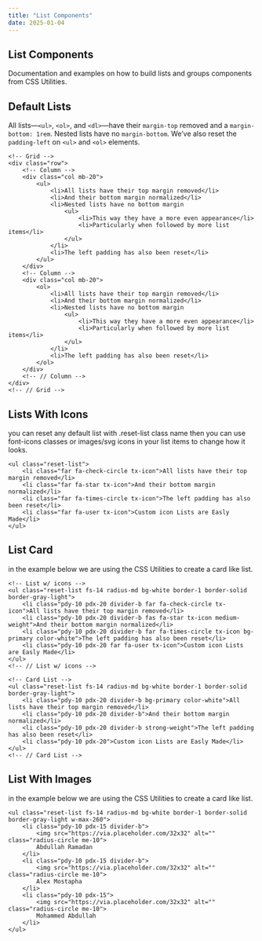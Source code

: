 ```yaml
---
title: "List Components"
date: 2025-01-04
---
```


## List Components

Documentation and examples on how to build lists and groups components from CSS Utilities.

## Default Lists

All lists—`<ul>`, `<ol>`, and `<dl>`—have their `margin-top` removed and a `margin-bottom: 1rem`. Nested lists have no `margin-bottom`. We’ve also reset the `padding-left` on `<ul>` and `<ol>` elements.

```
<!-- Grid -->
<div class="row">
    <!-- Column -->
    <div class="col mb-20">
        <ul>
            <li>All lists have their top margin removed</li>
            <li>And their bottom margin normalized</li>
            <li>Nested lists have no bottom margin
                <ul>
                    <li>This way they have a more even appearance</li>
                    <li>Particularly when followed by more list items</li>
                </ul>
            </li>
            <li>The left padding has also been reset</li>
        </ul>
    </div>
    <!-- Column -->
    <div class="col mb-20">
        <ol>
            <li>All lists have their top margin removed</li>
            <li>And their bottom margin normalized</li>
            <li>Nested lists have no bottom margin
                <ul>
                    <li>This way they have a more even appearance</li>
                    <li>Particularly when followed by more list items</li>
                </ul>
            </li>
            <li>The left padding has also been reset</li>
        </ol>
    </div>
    <!-- // Column -->
</div>
<!-- // Grid -->
```

## Lists With Icons

you can reset any default list with .reset-list class name then you can use font-icons classes or images/svg icons in your list items to change how it looks.

```
<ul class="reset-list">
    <li class="far fa-check-circle tx-icon">All lists have their top margin removed</li>
    <li class="far fa-star tx-icon">And their bottom margin normalized</li>
    <li class="far fa-times-circle tx-icon">The left padding has also been reset</li>
    <li class="far fa-user tx-icon">Custom icon Lists are Easly Made</li>
</ul>
```

## List Card

in the example below we are using the CSS Utilities to create a card like list.

```
<!-- List w/ icons -->
<ul class="reset-list fs-14 radius-md bg-white border-1 border-solid border-gray-light">
    <li class="pdy-10 pdx-20 divider-b far fa-check-circle tx-icon">All lists have their top margin removed</li>
    <li class="pdy-10 pdx-20 divider-b fas fa-star tx-icon medium-weight">And their bottom margin normalized</li>
    <li class="pdy-10 pdx-20 divider-b far fa-times-circle tx-icon bg-primary color-white">The left padding has also been reset</li>
    <li class="pdy-10 pdx-20 far fa-user tx-icon">Custom icon Lists are Easly Made</li>
</ul>
<!-- // List w/ icons -->

<!-- Card List -->
<ul class="reset-list fs-14 radius-md bg-white border-1 border-solid border-gray-light">
    <li class="pdy-10 pdx-20 divider-b bg-primary color-white">All lists have their top margin removed</li>
    <li class="pdy-10 pdx-20 divider-b">And their bottom margin normalized</li>
    <li class="pdy-10 pdx-20 divider-b strong-weight">The left padding has also been reset</li>
    <li class="pdy-10 pdx-20">Custom icon Lists are Easly Made</li>
</ul>
<!-- // Card List -->
```

## List With Images

in the example below we are using the CSS Utilities to create a card like list.

```
<ul class="reset-list fs-14 radius-md bg-white border-1 border-solid border-gray-light w-max-260">
    <li class="pdy-10 pdx-15 divider-b">
        <img src="https://via.placeholder.com/32x32" alt="" class="radius-circle me-10">
        Abdullah Ramadan
    </li>
    <li class="pdy-10 pdx-15 divider-b">
        <img src="https://via.placeholder.com/32x32" alt="" class="radius-circle me-10">
        Alex Mostapha
    </li>
    <li class="pdy-10 pdx-15">
        <img src="https://via.placeholder.com/32x32" alt="" class="radius-circle me-10">
        Mohammed Abdullah
    </li>
</ul>
```
